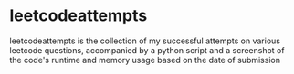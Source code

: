 # leetcodeattempts

leetcodeattempts is the collection of my successful attempts on various leetcode questions, accompanied by a python script and a screenshot of the code's runtime and
memory usage based on the date of submission
